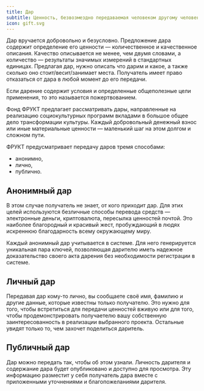 ```yaml
---
title: Дар
subtitle: Ценность, безвозмездно передаваемая человеком другому человеку или группе людей.
icon: gift.svg
---
```


Дар вручается добровольно и безусловно. Предложение дара содержит определение его ценности — количественное и качественное описания. Качество описывается не менее, чем двумя словами, а количество — результаты значимых измерений в стандартных единицах. Предлагая дар, нужно описать что дарим и какое, а также сколько оно стоит/весит/занимает места. Получатель имеет право отказаться от дара в любой момент до его передачи.

Если дарение содержит условия и определенные общеполезные цели применения, то это называется пожертвованием.

Фонд ФРУКТ предлагает рассматривать дары, направленные на реализацию социокультурных программ вкладами в большое общее дело трансформации культуры. Каждый добровольный денежный взнос или иные материальные ценности — маленький шаг на этом долгом и сложном пути.

ФРУКТ предусматривает передачу даров тремя способами:

- анонимно,
- лично,
- публично.

## Анонимный дар

В этом случае получатель не знает, от кого приходит дар. Для этих целей используются безличные способы перевода средств — электронные деньги, криптовалюта, пересылка ценностей почтой. Это наиболее благородный и красивый жест, пробуждающий в людях искреннюю благодарность всему окружающему миру.

Каждый анонимный дар учитывается в системе. Для него генерируется уникальная пара ключей, позволяющая дарителю иметь надежное доказательство своего акта дарения без необходимости регистрации в системе.

## Личный дар

Передавая дар кому-то лично, вы сообщаете своё имя, фамилию и другие данные, которые известны только получателю. Это нужно для того, чтобы встретиться для передачи ценностей вживую или для того, чтобы продемонстрировать получаетелю вашу собственную заинтересованность в реализации выбранного проекта. Остальные увидят только то, чем захочет поделиться даритель.

## Публичный дар

Дар можно передать так, чтобы об этом узнали. Личность дарителя и содержание дара будет опубликовано и доступно для просмотра. Эту информацию разместит у себя получатель дара вместе с приложенными уточнениями и благопожеланиями дарителя.
